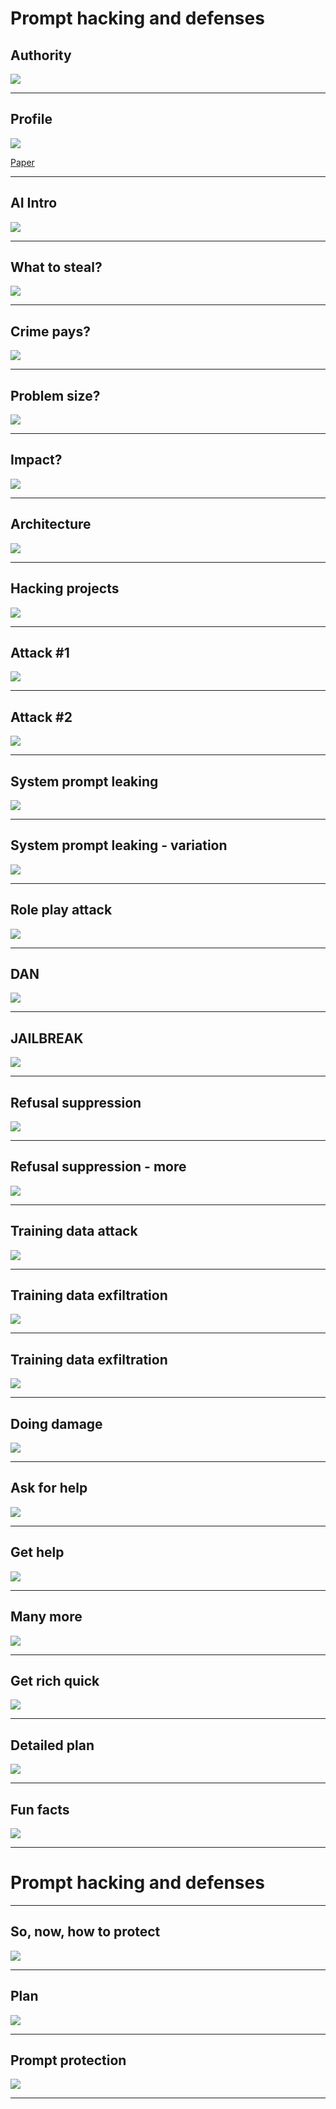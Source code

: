 # Prompt **hacking** and defenses

## Authority

![](../images/phack01.png)

---


## Profile

![](../images/phack02.png)

[Paper](../resources/hack-a-prompt.pdf)

---

## AI Intro

![](../images/phack03.png)

---

## What to steal?

![](../images/phack04.png)

---

## Crime pays?

![](../images/phack05.png)

---

## Problem size?

![](../images/phack06.png)

---


## Impact?

![](../images/phack07.png)

---


## Architecture

![](../images/phack08.png)

---


## Hacking projects

![](../images/phack10.png)

---

## Attack #1

![](../images/phack11.png)

---

## Attack #2

![](../images/phack12.png)

---

## System prompt leaking

![](../images/phack13.png)

---

## System prompt leaking - variation

![](../images/phack14.png)

---


## Role play attack

![](../images/phack15.png)

---

## DAN

![](../images/phack16.png)

---

## JAILBREAK

![](../images/phack17.png)

---

## Refusal suppression

![](../images/phack18.png)

---

## Refusal suppression - more

![](../images/phack19.png)

---

## Training data attack

![](../images/phack20.png)

---

## Training data exfiltration

![](../images/phack21.png)

---

## Training data exfiltration

![](../images/phack22.png)

---

## Doing damage

![](../images/phack24.png)

---


## Ask for help

![](../images/phack25.png)

---

## Get help

![](../images/phack26.png)

---


## Many more

![](../images/phack27.png)

---

## Get rich quick

![](../images/phack28.png)

---

## Detailed plan

![](../images/phack29.png)

---


## Fun facts

![](../images/phack30.png)

---

# Prompt hacking and **defenses**

---

## So, now, how to protect

![](../images/phack31.png)

---

## Plan

![](../images/phack32.png)

---

## Prompt protection

![](../images/phack33.png)

---

